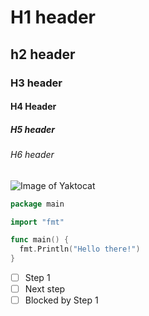 # H1 header
## h2 header
### H3 header
#### H4 Header
##### H5 header
###### H6 header

![Image of Yaktocat](https://octodex.github.com/images/yaktocat.png)

``` go
package main

import "fmt"

func main() {
  fmt.Println("Hello there!")
}
```
- [ ] Step 1
- [ ] Next step
- [ ] Blocked by Step 1
